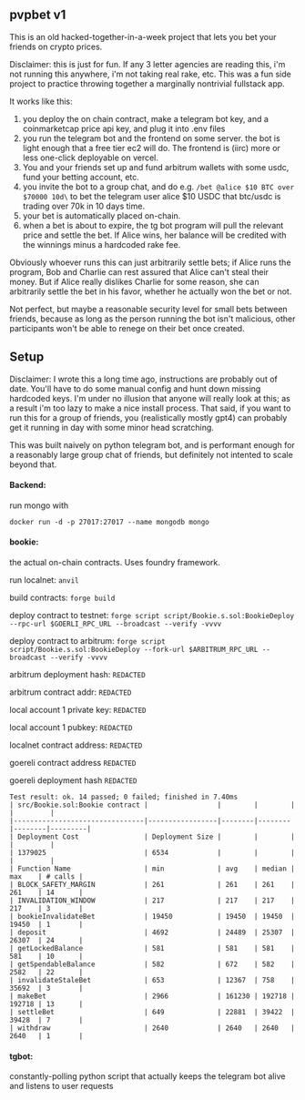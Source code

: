 ## pvpbet v1


This is an old hacked-together-in-a-week project that lets you bet your friends on crypto prices.

Disclaimer: this is just for fun. If any 3 letter agencies are reading this, i'm not running this anywhere, i'm not taking real rake, etc. This was a fun side project to practice throwing together a marginally nontrivial fullstack app.

It works like this:

1. you deploy the on chain contract, make a telegram bot key, and a coinmarketcap price api key, and plug it into .env files
2. you run the telegram bot and the frontend on some server. the bot is light enough that a free tier ec2 will do.
The frontend is (iirc) more or less one-click deployable on vercel.
3. You and your friends set up and fund arbitrum wallets with some usdc, fund your betting account, etc.
4. you invite the bot to a group chat, and do e.g. `/bet @alice $10 BTC over $70000 10d\` to bet the telegram user alice $10 USDC that btc/usdc is trading over 70k in 10 days time.
5. your bet is automatically placed on-chain.
6. when a bet is about to expire, the tg bot program will pull the relevant price and settle the bet. If Alice wins, her balance will be credited with the winnings minus a hardcoded rake fee.

Obviously whoever runs this can just arbitrarily settle bets; if Alice runs the program, Bob and Charlie can rest assured that Alice can't steal their money. But if Alice really dislikes Charlie for some reason, she can arbitrarily settle the bet in his favor, whether he actually won the bet or not.

Not perfect, but maybe a reasonable security level for small bets between friends, because as long as the person running the bot isn't malicious, other participants won't be able to renege on their bet once created. 


## Setup

Disclaimer: I wrote this a long time ago, instructions are probably out of date. You'll have to do some manual config and hunt down missing hardcoded keys. I'm under no illusion that anyone will really look at this; as a result i'm too lazy to make a nice install process. That said, if you want to run this for a group of friends, you (realistically mostly gpt4) can probably get it running in day with some minor head scratching.

This was built naively on python telegram bot, and is performant enough for a reasonably large group chat of friends, but definitely not intented to scale beyond that.


#### Backend:
run mongo with

`docker run -d -p 27017:27017 --name mongodb mongo`

#### bookie:
the actual on-chain contracts. Uses foundry framework.

run localnet: `anvil`

build contracts: `forge build`

deploy contract to testnet: `forge script script/Bookie.s.sol:BookieDeploy --rpc-url $GOERLI_RPC_URL --broadcast --verify -vvvv`

deploy contract to arbitrum: `forge script script/Bookie.s.sol:BookieDeploy --fork-url $ARBITRUM_RPC_URL --broadcast --verify -vvvv`

arbitrum deployment hash: `REDACTED`

arbitrum contract addr: `REDACTED`

local account 1 private key: `REDACTED`

local account 1 pubkey: `REDACTED`

localnet contract address: `REDACTED`

goereli contract address `REDACTED`

goereli deployment hash `REDACTED`
```shell
Test result: ok. 14 passed; 0 failed; finished in 7.40ms
| src/Bookie.sol:Bookie contract |                 |        |        |        |         |
|--------------------------------|-----------------|--------|--------|--------|---------|
| Deployment Cost                | Deployment Size |        |        |        |         |
| 1379025                        | 6534            |        |        |        |         |
| Function Name                  | min             | avg    | median | max    | # calls |
| BLOCK_SAFETY_MARGIN            | 261             | 261    | 261    | 261    | 14      |
| INVALIDATION_WINDOW            | 217             | 217    | 217    | 217    | 3       |
| bookieInvalidateBet            | 19450           | 19450  | 19450  | 19450  | 1       |
| deposit                        | 4692            | 24489  | 25307  | 26307  | 24      |
| getLockedBalance               | 581             | 581    | 581    | 581    | 10      |
| getSpendableBalance            | 582             | 672    | 582    | 2582   | 22      |
| invalidateStaleBet             | 653             | 12367  | 758    | 35692  | 3       |
| makeBet                        | 2966            | 161230 | 192718 | 192718 | 13      |
| settleBet                      | 649             | 22881  | 39422  | 39428  | 7       |
| withdraw                       | 2640            | 2640   | 2640   | 2640   | 1       |
```

#### tgbot:
constantly-polling python script that actually keeps the telegram bot alive and listens to user requests
